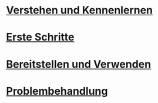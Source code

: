 # [Verstehen und Kennenlernen](/intune/understand-explore/introduction-to-microsoft-intune.md)
# [Erste Schritte](/intune/get-started/what-to-know-before-you-start-microsoft-intune)
# [Bereitstellen und Verwenden](/intune/deploy-use/overview-of-device-and-app-lifecycles-in-microsoft-intune)
# [Problembehandlung](/intune/troubleshoot/general-troubleshooting-tips-for-microsoft-intune)


<!--HONumber=Jun16_HO3-->


